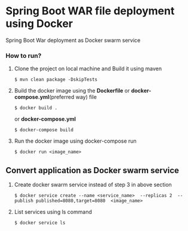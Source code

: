 # Spring Boot WAR file deployment using Docker
 
Spring Boot War deployment as Docker swarm service 

### How to run?
1. Clone the project on local machine and Build it using maven
    ```
    $ mvn clean package -DskipTests
    
    ```
2. Build the docker image using the **Dockerfile** or **docker-compose.yml**(preferred way) file
    ```shell script
    $ docker build .
    ```
    or **docker-compose.yml**
    ```shell script
    $ docker-compose build
    ```
3. Run the docker image using docker-compose run
    ```shell script
    $ docker run <image_name>
    ``` 

## Convert application as Docker swarm service
1. Create docker swarm service instead of step 3 in above section
    ```shell script
    $ docker service create --name <service_name>  --replicas 2  --publish published=8080,target=8080  <image_name>
    
    ```
2. List services using ls command
    ```shell script
    $ docker service ls
    
    ```



